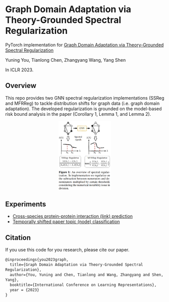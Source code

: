# Graph Domain Adaptation via Theory-Grounded Spectral Regularization

PyTorch implementation for [Graph Domain Adaptation via Theory-Grounded Spectral Regularization](https://openreview.net/forum?id=OysfLgrk8mk)

Yuning You, Tianlong Chen, Zhangyang Wang, Yang Shen

In ICLR 2023.

## Overview

This repo provides two GNN spectral regularization implementations (SSReg and MFRReg) to tackle distribution shifts for graph data (i.e. graph domain adaptation).
The developed regularization is grounded on the model-based risk bound analysis in the paper (Corollary 1, Lemma 1, and Lemma 2).

<p align="center" width="100%">
    <img width="33%" src="https://github.com/Shen-Lab/GDA-SpecReg/blob/main/gda.png">
</p>

## Experiments

* [Cross-species protein-protein interaction (link) prediction](https://github.com/Shen-Lab/GDA-SpecReg/tree/main/ppi_prediction)
* [Temporally shifted paper topic (node) classification](https://github.com/Shen-Lab/GDA-SpecReg/tree/main/paper_topic_classification)

## Citation

If you use this code for you research, please cite our paper.

```
@inproceedings{you2023graph,
  title={Graph Domain Adaptation via Theory-Grounded Spectral Regularization},
  author={You, Yuning and Chen, Tianlong and Wang, Zhangyang and Shen, Yang},
  booktitle={International Conference on Learning Representations},
  year = {2023}
}
```
